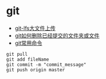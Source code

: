 # git 
- [git-lfs大文件上传](https://git-lfs.github.com/)
- [git如何删除已经提交的文件夹或文件](https://blog.csdn.net/qq_26118603/article/details/119700783)
- [git常用命令](https://www.runoob.com/git/git-push.html)
```shell
git pull
git add fileName
git commit -m "commit_message"
git push origin master

```